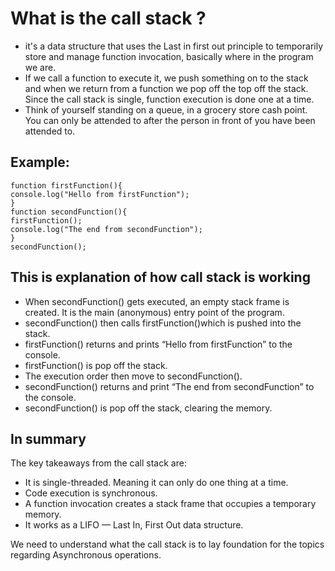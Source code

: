 # What is the call stack ?
- it's a data structure that uses the Last in first out principle to temporarily store and manage function invocation,
basically where in the program we are.
- If we call a function to execute it, we push something on to the stack and when we return from a function
we pop off the top off the stack. Since the call stack is single, function execution is done one at a time.
- Think of yourself standing on a queue, in a grocery store cash point. You can only be attended to after the person in front of you have been attended to.
## Example:
```
function firstFunction(){
console.log("Hello from firstFunction");
}
function secondFunction(){
firstFunction();
console.log("The end from secondFunction");
}
secondFunction();
```

## This is explanation of how call stack is working

- When secondFunction() gets executed, an empty stack frame is created. It is the main (anonymous) entry point of the program.
- secondFunction() then calls firstFunction()which is pushed into the stack.
- firstFunction() returns and prints “Hello from firstFunction” to the console.
- firstFunction() is pop off the stack.
- The execution order then move to secondFunction().
- secondFunction() returns and print “The end from secondFunction” to the console.
- secondFunction() is pop off the stack, clearing the memory.


## In summary
The key takeaways from the call stack are:
- It is single-threaded. Meaning it can only do one thing at a time.
- Code execution is synchronous.
- A function invocation creates a stack frame that occupies a temporary memory.
- It works as a LIFO — Last In, First Out data structure.

We need to understand what the call stack is to lay foundation for the topics regarding Asynchronous operations.






